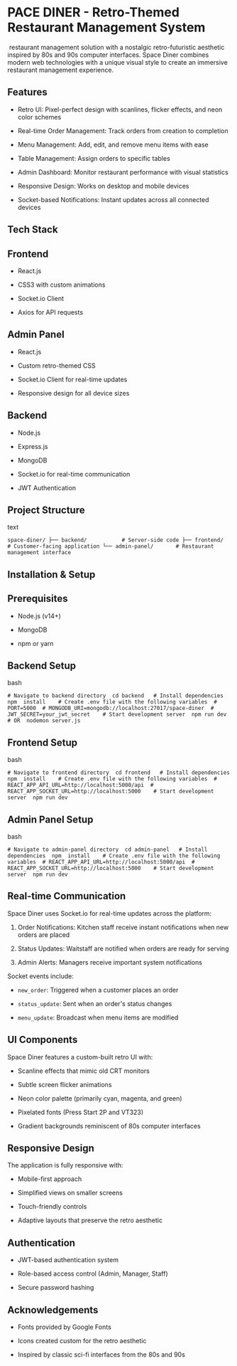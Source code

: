 PACE DINER - Retro-Themed Restaurant Management System
======================================================

 restaurant management solution with a nostalgic retro-futuristic aesthetic inspired by 80s and 90s computer interfaces. Space Diner combines modern web technologies with a unique visual style to create an immersive restaurant management experience.

Features
--------

-   Retro UI: Pixel-perfect design with scanlines, flicker effects, and neon color schemes

-   Real-time Order Management: Track orders from creation to completion

-   Menu Management: Add, edit, and remove menu items with ease

-   Table Management: Assign orders to specific tables

-   Admin Dashboard: Monitor restaurant performance with visual statistics

-   Responsive Design: Works on desktop and mobile devices

-   Socket-based Notifications: Instant updates across all connected devices

Tech Stack
----------

Frontend
--------

-   React.js

-   CSS3 with custom animations

-   Socket.io Client

-   Axios for API requests

Admin Panel
-----------

-   React.js

-   Custom retro-themed CSS

-   Socket.io Client for real-time updates

-   Responsive design for all device sizes

Backend
-------

-   Node.js

-   Express.js

-   MongoDB

-   Socket.io for real-time communication

-   JWT Authentication

Project Structure
-----------------

text

`space-diner/ ├── backend/           # Server-side code ├── frontend/          # Customer-facing application └── admin-panel/       # Restaurant management interface `

Installation & Setup
--------------------

Prerequisites
-------------

-   Node.js (v14+)

-   MongoDB

-   npm or yarn

Backend Setup
-------------

bash

`# Navigate to backend directory  cd backend   # Install dependencies  npm  install    # Create .env file with the following variables  # PORT=5000  # MONGODB_URI=mongodb://localhost:27017/space-diner  # JWT_SECRET=your_jwt_secret    # Start development server  npm run dev # OR  nodemon server.js `

Frontend Setup
--------------

bash

`# Navigate to frontend directory  cd frontend   # Install dependencies  npm  install    # Create .env file with the following variables  # REACT_APP_API_URL=http://localhost:5000/api  # REACT_APP_SOCKET_URL=http://localhost:5000    # Start development server  npm run dev `

Admin Panel Setup
-----------------

bash

`# Navigate to admin-panel directory  cd admin-panel   # Install dependencies  npm  install    # Create .env file with the following variables  # REACT_APP_API_URL=http://localhost:5000/api  # REACT_APP_SOCKET_URL=http://localhost:5000    # Start development server  npm run dev `

Real-time Communication
-----------------------

Space Diner uses Socket.io for real-time updates across the platform:

1.  Order Notifications: Kitchen staff receive instant notifications when new orders are placed

2.  Status Updates: Waitstaff are notified when orders are ready for serving

3.  Admin Alerts: Managers receive important system notifications

Socket events include:

-   `new_order`: Triggered when a customer places an order

-   `status_update`: Sent when an order's status changes

-   `menu_update`: Broadcast when menu items are modified

UI Components
-------------

Space Diner features a custom-built retro UI with:

-   Scanline effects that mimic old CRT monitors

-   Subtle screen flicker animations

-   Neon color palette (primarily cyan, magenta, and green)

-   Pixelated fonts (Press Start 2P and VT323)

-   Gradient backgrounds reminiscent of 80s computer interfaces

Responsive Design
-----------------

The application is fully responsive with:

-   Mobile-first approach

-   Simplified views on smaller screens

-   Touch-friendly controls

-   Adaptive layouts that preserve the retro aesthetic

Authentication
--------------

-   JWT-based authentication system

-   Role-based access control (Admin, Manager, Staff)

-   Secure password hashing



Acknowledgements
----------------

-   Fonts provided by Google Fonts

-   Icons created custom for the retro aesthetic

-   Inspired by classic sci-fi interfaces from the 80s and 90s
